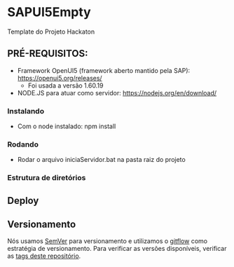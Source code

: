 # SAPUI5Empty
Template do Projeto Hackaton


## PRÉ-REQUISITOS:
- Framework OpenUI5 (framework aberto mantido pela SAP): https://openui5.org/releases/
    - Foi usada a versão 1.60.19
- NODE.JS para atuar como servidor: https://nodejs.org/en/download/

### Instalando

- Com o node instalado: npm install

### Rodando
- Rodar o arquivo iniciaServidor.bat na pasta raiz do projeto

### Estrutura de diretórios



## Deploy


## Versionamento

Nós usamos [SemVer](http://semver.org/) para versionamento e utilizamos o [gitflow](http://nvie.com/posts/a-successful-git-branching-model/) como estratégia de versionamento. Para verificar as versões disponíveis, verificar as [tags deste repositório](http://git.ep.petrobras.com.br/uq4p/beneficioEducacional/tags).
